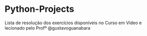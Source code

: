 # Python-Projects
Lista de resolução dos exercícios disponíveis no Curso em Video e lecionado pelo Profº @gustavoguanabara
